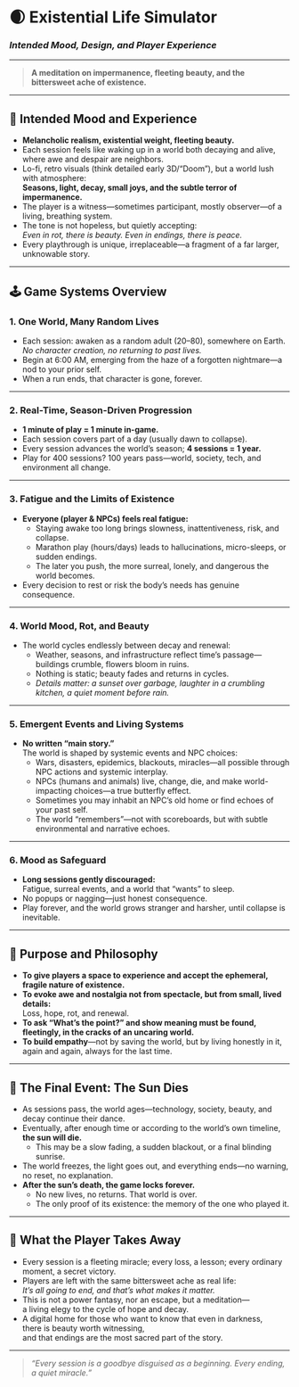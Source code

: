 
# 🌒 Existential Life Simulator  
### *Intended Mood, Design, and Player Experience*

---

> **A meditation on impermanence, fleeting beauty, and the bittersweet ache of existence.**

---

## 🎨 Intended Mood and Experience

- **Melancholic realism, existential weight, fleeting beauty.**
- Each session feels like waking up in a world both decaying and alive, where awe and despair are neighbors.
- Lo-fi, retro visuals (think detailed early 3D/“Doom”), but a world lush with atmosphere:  
  **Seasons, light, decay, small joys, and the subtle terror of impermanence.**
- The player is a witness—sometimes participant, mostly observer—of a living, breathing system.
- The tone is not hopeless, but quietly accepting:  
  *Even in rot, there is beauty. Even in endings, there is peace.*
- Every playthrough is unique, irreplaceable—a fragment of a far larger, unknowable story.

---

## 🕹️ Game Systems Overview

### 1. **One World, Many Random Lives**
- Each session: awaken as a random adult (20–80), somewhere on Earth.  
  _No character creation, no returning to past lives._
- Begin at 6:00 AM, emerging from the haze of a forgotten nightmare—a nod to your prior self.
- When a run ends, that character is gone, forever.

---

### 2. **Real-Time, Season-Driven Progression**
- **1 minute of play = 1 minute in-game.**
- Each session covers part of a day (usually dawn to collapse).
- Every session advances the world’s season; **4 sessions = 1 year.**
- Play for 400 sessions? 100 years pass—world, society, tech, and environment all change.

---

### 3. **Fatigue and the Limits of Existence**
- **Everyone (player & NPCs) feels real fatigue:**
  - Staying awake too long brings slowness, inattentiveness, risk, and collapse.
  - Marathon play (hours/days) leads to hallucinations, micro-sleeps, or sudden endings.
  - The later you push, the more surreal, lonely, and dangerous the world becomes.
- Every decision to rest or risk the body’s needs has genuine consequence.

---

### 4. **World Mood, Rot, and Beauty**
- The world cycles endlessly between decay and renewal:
  - Weather, seasons, and infrastructure reflect time’s passage—buildings crumble, flowers bloom in ruins.
  - Nothing is static; beauty fades and returns in cycles.
  - _Details matter: a sunset over garbage, laughter in a crumbling kitchen, a quiet moment before rain._

---

### 5. **Emergent Events and Living Systems**
- **No written “main story.”**  
  The world is shaped by systemic events and NPC choices:
  - Wars, disasters, epidemics, blackouts, miracles—all possible through NPC actions and systemic interplay.
  - NPCs (humans and animals) live, change, die, and make world-impacting choices—a true butterfly effect.
  - Sometimes you may inhabit an NPC’s old home or find echoes of your past self.
  - The world “remembers”—not with scoreboards, but with subtle environmental and narrative echoes.

---

### 6. **Mood as Safeguard**
- **Long sessions gently discouraged:**  
  Fatigue, surreal events, and a world that “wants” to sleep.
- No popups or nagging—just honest consequence.
- Play forever, and the world grows stranger and harsher, until collapse is inevitable.

---

## 🧭 Purpose and Philosophy

- **To give players a space to experience and accept the ephemeral, fragile nature of existence.**
- **To evoke awe and nostalgia not from spectacle, but from small, lived details:**  
  Loss, hope, rot, and renewal.
- **To ask “What’s the point?” and show meaning must be found, fleetingly, in the cracks of an uncaring world.**
- **To build empathy**—not by saving the world, but by living honestly in it, again and again, always for the last time.

---

## 🌅 The Final Event: The Sun Dies

- As sessions pass, the world ages—technology, society, beauty, and decay continue their dance.
- Eventually, after enough time or according to the world’s own timeline, **the sun will die.**
  - This may be a slow fading, a sudden blackout, or a final blinding sunrise.
- The world freezes, the light goes out, and everything ends—no warning, no reset, no explanation.
- **After the sun’s death, the game locks forever.**
  - No new lives, no returns. That world is over.
  - The only proof of its existence: the memory of the one who played it.

---

## 📝 What the Player Takes Away

- Every session is a fleeting miracle; every loss, a lesson; every ordinary moment, a secret victory.
- Players are left with the same bittersweet ache as real life:  
  _It’s all going to end, and that’s what makes it matter._
- This is not a power fantasy, nor an escape, but a meditation—  
  a living elegy to the cycle of hope and decay.
- A digital home for those who want to know that even in darkness,  
  there is beauty worth witnessing,  
  and that endings are the most sacred part of the story.

---

> *“Every session is a goodbye disguised as a beginning. Every ending, a quiet miracle.”*
